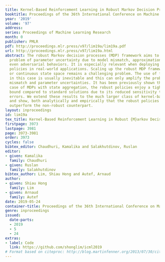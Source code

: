 ```yaml
---
title: Kernel-Based Reinforcement Learning in Robust Markov Decision Processes
booktitle: Proceedings of the 36th International Conference on Machine Learning
year: '2019'
volume: '97'
address: 
series: Proceedings of Machine Learning Research
month: 0
publisher: PMLR
pdf: http://proceedings.mlr.press/v97/lim19a/lim19a.pdf
url: http://proceedings.mlr.press/v97/lim19a.html
abstract: The robust Markov decision processes (MDP) framework aims to address the
  problem of parameter uncertainty due to model mismatch, approximation errors or
  even adversarial behaviors. It is especially relevant when deploying the learned
  policies in real-world applications. Scaling up the robust MDP framework to large
  or continuous state space remains a challenging problem. The use of function approximation
  in this case is usually inevitable and this can only amplify the problem of model
  mismatch and parameter uncertainties. It has been previously shown that, in the
  case of MDPs with state aggregation, the robust policies enjoy a tighter performance
  bound compared to standard solutions due to its reduced sensitivity to approximation
  errors. We extend these results to the much larger class of kernel-based approximators
  and show, both analytically and empirically that the robust policies can significantly
  outperform the non-robust counterpart.
layout: inproceedings
id: lim19a
tex_title: Kernel-Based Reinforcement Learning in Robust {M}arkov Decision Processes
firstpage: 3973
lastpage: 3981
page: 3973-3981
order: 3973
cycles: false
bibtex_editor: Chaudhuri, Kamalika and Salakhutdinov, Ruslan
editor:
- given: Kamalika
  family: Chaudhuri
- given: Ruslan
  family: Salakhutdinov
bibtex_author: Lim, Shiau Hong and Autef, Arnaud
author:
- given: Shiau Hong
  family: Lim
- given: Arnaud
  family: Autef
date: 2019-05-24
container-title: Proceedings of the 36th International Conference on Machine Learning
genre: inproceedings
issued:
  date-parts:
  - 2019
  - 5
  - 24
extras:
- label: Code
  link: https://github.com/shonglim/icml2019
# Format based on citeproc: http://blog.martinfenner.org/2013/07/30/citeproc-yaml-for-bibliographies/
---
```

